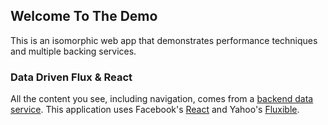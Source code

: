 ## Welcome To The Demo
This is an isomorphic web app that demonstrates performance techniques and multiple backing services.

### Data Driven Flux & React
All the content you see, including navigation, comes from a [backend data service](https://github.com/localnerve/flux-react-example-data).
This application uses Facebook's [React](http://reactjs.com) and Yahoo's [Fluxible](http://fluxible.io).
